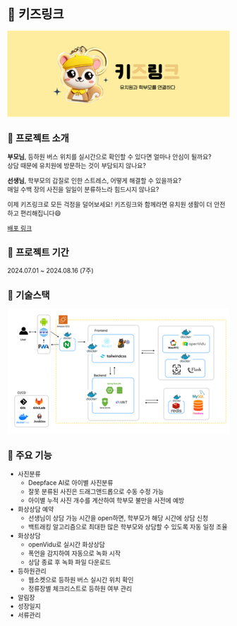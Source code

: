 # 🌱 키즈링크
![썸네일](./readme_image/thumbnail.PNG)

## 💛 프로젝트 소개

<b>부모님</b>, 등하원 버스 위치를 실시간으로 확인할 수 있다면 얼마나 안심이 될까요? <br/> 상담 때문에 유치원에 방문하는 것이 부담되지 않나요?

<b>선생님</b>, 학부모의 갑질로 인한 스트레스, 어떻게 해결할 수 있을까요? <br/>  매일 수백 장의 사진을 일일이 분류하느라 힘드시지 않나요?

이제 키즈링크로 모든 걱정을 덜어보세요! 키즈링크와 함께라면 유치원 생활이 더 안전하고 편리해집니다😄

[배포 링크](https://www.kidslink.xyz/)

## 💛 프로젝트 기간
2024.07.01 ~ 2024.08.16 (7주)

## 💛 기술스택
![기술스택](./readme_image/tech_stack.png)

## 💛 주요 기능
- 사진분류
  - Deepface AI로 아이별 사진분류
  - 잘못 분류된 사진은 드래그앤드롭으로 수동 수정 가능
  - 아이별 누적 사진 개수를 계산하여 학부모 불만을 사전에 예방
- 화상상담 예약
  - 선생님이 상담 가능 시간을 open하면, 학부모가 해당 시간에 상담 신청
  - 백트래킹 알고리즘으로 최대한 많은 학부모와 상담할 수 있도록 자동 일정 조율
- 화상상담
  - openVidu로 실시간 화상상담
  - 폭언을 감지하여 자동으로 녹화 시작
  - 상담 종료 후 녹화 파일 다운로드
- 등하원관리
  - 웹소켓으로 등하원 버스 실시간 위치 확인
  - 정류장별 체크리스트로 등하원 여부 관리
- 알림장
- 성장일지
- 서류관리
